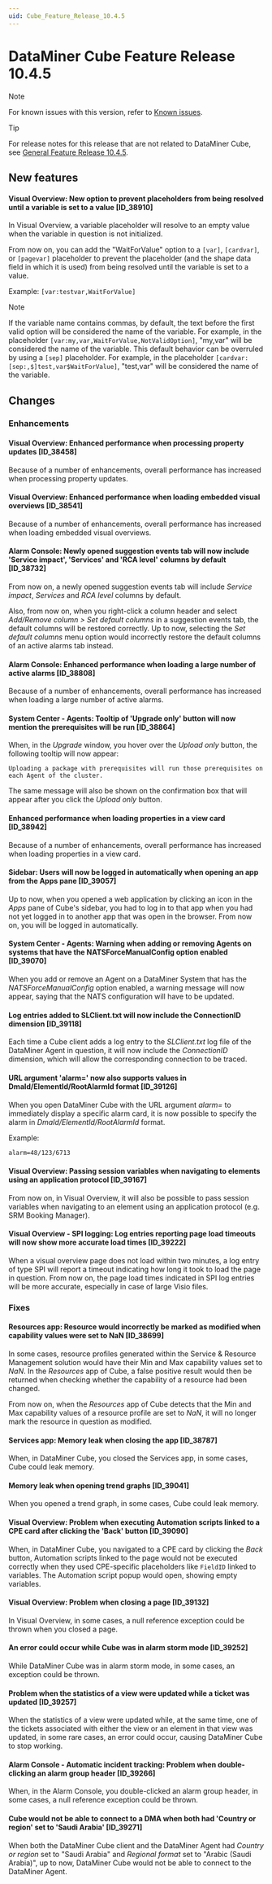 ```yaml
---
uid: Cube_Feature_Release_10.4.5
---
```


# DataMiner Cube Feature Release 10.4.5

> [!NOTE]
> For known issues with this version, refer to [Known issues](xref:Known_issues).

> [!TIP]
> For release notes for this release that are not related to DataMiner Cube, see [General Feature Release 10.4.5](xref:General_Feature_Release_10.4.5).

## New features

#### Visual Overview: New option to prevent placeholders from being resolved until a variable is set to a value [ID_38910]

<!-- MR 10.3.0 [CU14]/10.4.0 [CU2] - FR 10.4.5 -->

In Visual Overview, a variable placeholder will resolve to an empty value when the variable in question is not initialized.

From now on, you can add the "WaitForValue" option to a `[var]`, `[cardvar]`, or `[pagevar]` placeholder to prevent the placeholder (and the shape data field in which it is used) from being resolved until the variable is set to a value.

Example: `[var:testvar,WaitForValue]`

> [!NOTE]
> If the variable name contains commas, by default, the text before the first valid option will be considered the name of the variable. For example, in the placeholder `[var:my,var,WaitForValue,NotValidOption]`, "my,var" will be considered the name of the variable. This default behavior can be overruled by using a `[sep]` placeholder. For example, in the placeholder `[cardvar:[sep:,$]test,var$WaitForValue]`, "test,var" will be considered the name of the variable.

## Changes

### Enhancements

#### Visual Overview: Enhanced performance when processing property updates [ID_38458]

<!-- MR 10.3.0 [CU14]/10.4.0 [CU2] - FR 10.4.5 -->

Because of a number of enhancements, overall performance has increased when processing property updates.

#### Visual Overview: Enhanced performance when loading embedded visual overviews [ID_38541]

<!-- MR 10.3.0 [CU14]/10.4.0 [CU2] - FR 10.4.5 -->

Because of a number of enhancements, overall performance has increased when loading embedded visual overviews.

#### Alarm Console: Newly opened suggestion events tab will now include 'Service impact', 'Services' and 'RCA level' columns by default [ID_38732]

<!-- MR 10.3.0 [CU14]/10.4.0 [CU2] - FR 10.4.5 -->

From now on, a newly opened suggestion events tab will include *Service impact*, *Services* and *RCA level* columns by default.

Also, from now on, when you right-click a column header and select *Add/Remove column > Set default columns* in a suggestion events tab, the default columns will be restored correctly. Up to now, selecting the *Set default columns* menu option would incorrectly restore the default columns of an active alarms tab instead.

#### Alarm Console: Enhanced performance when loading a large number of active alarms [ID_38808]

<!-- MR 10.3.0 [CU14]/10.4.0 [CU2] - FR 10.4.5 -->

Because of a number of enhancements, overall performance has increased when loading a large number of active alarms.

#### System Center - Agents: Tooltip of 'Upgrade only' button will now mention the prerequisites will be run [ID_38864]

<!-- MR 10.3.0 [CU14]/10.4.0 [CU2] - FR 10.4.5 -->

When, in the *Upgrade* window, you hover over the *Upload only* button, the following tooltip will now appear:

`Uploading a package with prerequisites will run those prerequisites on each Agent of the cluster.`

The same message will also be shown on the confirmation box that will appear after you click the *Upload only* button.

#### Enhanced performance when loading properties in a view card [ID_38942]

<!-- MR 10.3.0 [CU14]/10.4.0 [CU2] - FR 10.4.5 -->

Because of a number of enhancements, overall performance has increased when loading properties in a view card.

#### Sidebar: Users will now be logged in automatically when opening an app from the Apps pane [ID_39057]

<!-- MR 10.3.0 [CU14]/10.4.0 [CU2] - FR 10.4.5 -->

Up to now, when you opened a web application by clicking an icon in the *Apps* pane of Cube's sidebar, you had to log in to that app when you had not yet logged in to another app that was open in the browser. From now on, you will be logged in automatically.

#### System Center - Agents: Warning when adding or removing Agents on systems that have the NATSForceManualConfig option enabled [ID_39070]

<!-- MR 10.3.0 [CU14]/10.4.0 [CU2] - FR 10.4.5 -->

When you add or remove an Agent on a DataMiner System that has the *NATSForceManualConfig* option enabled, a warning message will now appear, saying that the NATS configuration will have to be updated.

#### Log entries added to SLClient.txt will now include the ConnectionID dimension [ID_39118]

<!-- MR 10.3.0 [CU14]/10.4.0 [CU2] - FR 10.4.5 -->

Each time a Cube client adds a log entry to the *SLClient.txt* log file of the DataMiner Agent in question, it will now include the *ConnectionID* dimension, which will allow the corresponding connection to be traced.

#### URL argument 'alarm=' now also supports values in DmaId/ElementId/RootAlarmId format [ID_39126]

<!-- MR 10.3.0 [CU14]/10.4.0 [CU2] - FR 10.4.5 -->

When you open DataMiner Cube with the URL argument *alarm=* to immediately display a specific alarm card, it is now possible to specify the alarm in *DmaId/ElementId/RootAlarmId* format.

Example:

```txt
alarm=48/123/6713
```

#### Visual Overview: Passing session variables when navigating to elements using an application protocol [ID_39167]

<!-- MR 10.3.0 [CU14]/10.4.0 [CU2] - FR 10.4.5 -->

From now on, in Visual Overview, it will also be possible to pass session variables when navigating to an element using an application protocol (e.g. SRM Booking Manager).

#### Visual Overview - SPI logging: Log entries reporting page load timeouts will now show more accurate load times [ID_39222]

<!-- MR 10.3.0 [CU14]/10.4.0 [CU2] - FR 10.4.5 -->

When a visual overview page does not load within two minutes, a log entry of type SPI will report a timeout indicating how long it took to load the page in question. From now on, the page load times indicated in SPI log entries will be more accurate, especially in case of large Visio files.

### Fixes

#### Resources app: Resource would incorrectly be marked as modified when capability values were set to NaN [ID_38699]

<!-- MR 10.3.0 [CU14]/10.4.0 [CU2] - FR 10.4.5 -->

In some cases, resource profiles generated within the Service & Resource Management solution would have their Min and Max capability values set to *NaN*. In the *Resources* app of Cube, a false positive result would then be returned when checking whether the capability of a resource had been changed.

From now on, when the *Resources* app of Cube detects that the Min and Max capability values of a resource profile are set to *NaN*, it will no longer mark the resource in question as modified.

#### Services app: Memory leak when closing the app [ID_38787]

<!-- MR 10.3.0 [CU14]/10.4.0 [CU2] - FR 10.4.5 -->

When, in DataMiner Cube, you closed the Services app, in some cases, Cube could leak memory.

#### Memory leak when opening trend graphs [ID_39041]

<!-- MR 10.3.0 [CU14]/10.4.0 [CU2] - FR 10.4.5 -->

When you opened a trend graph, in some cases, Cube could leak memory.

#### Visual Overview: Problem when executing Automation scripts linked to a CPE card after clicking the 'Back' button [ID_39090]

<!-- MR 10.3.0 [CU14]/10.4.0 [CU2] - FR 10.4.5 -->

When, in DataMiner Cube, you navigated to a CPE card by clicking the *Back* button, Automation scripts linked to the page would not be executed correctly when they used CPE-specific placeholders like `FieldID` linked to variables. The Automation script popup would open, showing empty variables.

#### Visual Overview: Problem when closing a page [ID_39132]

<!-- MR 10.3.0 [CU14]/10.4.0 [CU2] - FR 10.4.5 -->

In Visual Overview, in some cases, a null reference exception could be thrown when you closed a page.

#### An error could occur while Cube was in alarm storm mode [ID_39252]

<!-- MR 10.3.0 [CU14]/10.4.0 [CU2] - FR 10.4.5 -->

While DataMiner Cube was in alarm storm mode, in some cases, an exception could be thrown.

#### Problem when the statistics of a view were updated while a ticket was updated [ID_39257]

<!-- MR 10.3.0 [CU14]/10.4.0 [CU2] - FR 10.4.5 -->

When the statistics of a view were updated while, at the same time, one of the tickets associated with either the view or an element in that view was updated, in some rare cases, an error could occur, causing DataMiner Cube to stop working.

#### Alarm Console - Automatic incident tracking: Problem when double-clicking an alarm group header [ID_39266]

<!-- MR 10.3.0 [CU14]/10.4.0 [CU2] - FR 10.4.5 -->

When, in the Alarm Console, you double-clicked an alarm group header, in some cases, a null reference exception could be thrown.

#### Cube would not be able to connect to a DMA when both had 'Country or region' set to 'Saudi Arabia' [ID_39271]

<!-- MR 10.5.0 - FR 10.4.5 -->

When both the DataMiner Cube client and the DataMiner Agent had *Country or region* set to "Saudi Arabia" and *Regional format* set to "Arabic (Saudi Arabia)", up to now, DataMiner Cube would not be able to connect to the DataMiner Agent.
